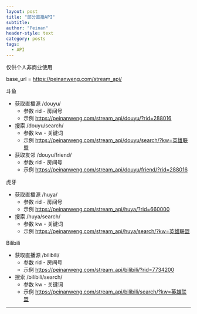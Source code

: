 ```yaml
---
layout: post
title: "部分直播API"
subtitle:
author: "Peinan"
header-style: text
category: posts
tags:
  - API
---
```


仅供个人非商业使用

base_url = https://peinanweng.com/stream_api/

斗鱼
+ 获取直播源 /douyu/
  + 参数 rid - 房间号
  + 示例 https://peinanweng.com/stream_api/douyu/?rid=288016
+ 搜索 /douyu/search/
  + 参数 kw - 关键词
  + 示例 https://peinanweng.com/stream_api/douyu/search/?kw=英雄联盟
+ 获取友邻 /douyu/friend/
  + 参数 rid - 房间号
  + 示例 https://peinanweng.com/stream_api/douyu/friend/?rid=288016

虎牙
+ 获取直播源 /huya/
  + 参数 rid - 房间号
  + 示例 https://peinanweng.com/stream_api/huya/?rid=660000
+ 搜索 /huya/search/
  + 参数 kw - 关键词
  + 示例 https://peinanweng.com/stream_api/huya/search/?kw=英雄联盟

Bilibili
+ 获取直播源 /bilibili/
  + 参数 rid - 房间号
  + 示例 https://peinanweng.com/stream_api/bilibili/?rid=7734200
+ 搜索 /bilibili/search/
  + 参数 kw - 关键词
  + 示例 https://peinanweng.com/stream_api/bilibili/search/?kw=英雄联盟

---


